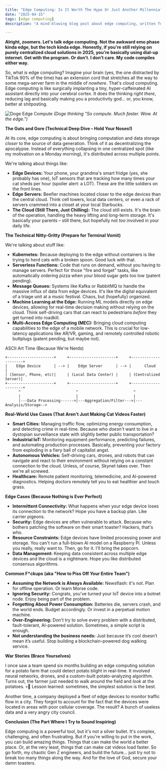 ```yaml
---
title: "Edge Computing: Is It Worth The Hype Or Just Another Millennial Pink iPhone?"
date: "2025-04-15"
tags: [edge computing]
description: "A mind-blowing blog post about edge computing, written for chaotic Gen Z engineers who are probably doomscrolling anyway."

---
```


**Alright, zoomers. Let's talk edge computing. Not the awkward emo phase kinda edge, but the tech kinda edge. Honestly, if you're still relying on purely centralized cloud solutions in 2025, you're basically using dial-up internet. Get with the program. Or don't. I don't care. My code compiles either way.**

So, what *is* edge computing? Imagine your brain (yes, the one distracted by TikTok 90% of the time) has an extension cord that stretches all the way to some mega-server farm in the middle of *nowhere*. That's cloud computing. Edge computing is like surgically implanting a tiny, hyper-caffeinated AI assistant directly into your cerebral cortex. It does the thinking *right there*, reducing lag and basically making you a productivity god... or, you know, better at shitposting.

![Doge Edge Compute](https://i.kym-cdn.com/photos/images/newsfeed/001/265/011/897.jpg)
*(Doge thinking "So compute. Much faster. Wow. At the edge.")*

**The Guts and Gore (Technical Deep Dive – Hold Your Noses!)**

At its core, edge computing is about bringing computation and data storage *closer* to the source of data generation. Think of it as decentralizing the apocalypse. Instead of everything collapsing in one centralized spot (like my motivation on a Monday morning), it's distributed across multiple points.

We're talking about things like:

*   **Edge Devices:** Your phone, your grandma's smart fridge (yes, she probably has one), IoT sensors that are tracking how many times your cat sheds per hour (spoiler alert: a LOT). These are the little soldiers on the front lines.
*   **Edge Servers:** Beefier machines located closer to the edge devices than the central cloud. Think cell towers, local data centers, or even a rack of servers crammed into a closet at your local Starbucks.
*   **The Cloud (Still There, Just Chilling):** The cloud still exists. It's the brain of the operation, handling the heavy lifting and long-term storage. It's basically your parents – still there, but hopefully not *too* involved in your daily life.

**The Technical Nitty-Gritty (Prepare for Terminal Vomit)**

We're talking about stuff like:

*   **Kubernetes:** Because deploying to the edge without containers is like trying to herd cats with a broken spoon. Good luck with that.
*   **Serverless Functions:** Code that runs on demand, without you having to manage servers. Perfect for those "fire and forget" tasks, like automatically ordering pizza when your blood sugar gets too low (patent pending).
*   **Message Queues:** Systems like Kafka or RabbitMQ to handle the massive influx of data from edge devices. It's like the digital equivalent of a triage unit at a music festival. Chaos, but (hopefully) organized.
*   **Machine Learning at the Edge:** Running ML models directly on edge devices, allowing for real-time decision making without relying on the cloud. Think self-driving cars that can react to pedestrians *before* they get turned into roadkill.
*   **Multi-Access Edge Computing (MEC):** Bringing cloud computing capabilities to the edge of a mobile network. This is crucial for low-latency applications like AR/VR, gaming, and remotely controlled robotic buttplugs (patent pending, but maybe not).

ASCII Art Time (Because We're Nerds)

```
+---------------------+     +---------------------+     +---------------------+
|    Edge Device      | --> |    Edge Server      | --> |      Cloud          |
| (Sensor, Phone, etc)|     | (Local Data Center) |     | (Centralized Server)|
+---------------------+     +---------------------+     +---------------------+
      ^                         ^                         ^
      |                         |                         |
      |---Data Processing------>|---Aggregation/Filter--->|---Analysis/Storage-->
```

**Real-World Use Cases (That Aren't Just Making Cat Videos Faster)**

*   **Smart Cities:** Managing traffic flow, optimizing energy consumption, and detecting crime in real-time. Because who *doesn't* want to live in a dystopian surveillance state with slightly better public transportation?
*   **Industrial IoT:** Monitoring equipment performance, predicting failures, and automating production processes. Basically, preventing your factory from exploding in a fiery ball of capitalist angst.
*   **Autonomous Vehicles:** Self-driving cars, drones, and robots that can navigate and react to their environment without relying on a constant connection to the cloud. Unless, of course, Skynet takes over. Then we're all screwed.
*   **Healthcare:** Remote patient monitoring, telemedicine, and AI-powered diagnostics. Helping doctors remotely tell you to eat healthier and touch grass.

**Edge Cases (Because Nothing is Ever Perfect)**

*   **Intermittent Connectivity:** What happens when your edge device loses its connection to the network? Hope you have a backup plan. Like carrier pigeons.
*   **Security:** Edge devices are often vulnerable to attack. Because who bothers patching the software on their smart toaster? Hackers, that's who.
*   **Resource Constraints:** Edge devices have limited processing power and storage. You can't run a full-blown AI model on a Raspberry Pi. Unless you really, really want to. Then, go for it. I'll bring the popcorn.
*   **Data Management:** Keeping data consistent across multiple edge devices and the cloud is a nightmare. Hope you like distributed consensus algorithms.

**Common F\*ckups (aka "How to Piss Off Your Entire Team")**

*   **Assuming the Network is Always Available:** Newsflash: it's not. Plan for offline operation. Or learn Morse code.
*   **Ignoring Security:** Congrats, you've turned your IoT device into a botnet node. Enjoy being part of the problem.
*   **Forgetting About Power Consumption:** Batteries die, servers crash, and the world ends. Budget accordingly. Or invest in a perpetual motion machine.
*   **Over-Engineering:** Don't try to solve every problem with a distributed, fault-tolerant, AI-powered solution. Sometimes, a simple script is enough.
*   **Not understanding the business needs:** Just because it’s cool doesn’t mean it’s useful. Stop building a blockchain-powered dog walking service.

**War Stories (Brace Yourselves)**

I once saw a team spend six months building an edge computing solution for a potato farm that could detect potato blight in real-time. It involved neural networks, drones, and a custom-built potato-analyzing algorithm. Turns out, the farmer just needed to walk around the field and *look* at the potatoes. 💀🙏 Lesson learned: sometimes, the simplest solution is the best.

Another time, a company deployed a fleet of edge devices to monitor traffic flow in a city. They forgot to account for the fact that the devices were located in areas with poor cellular coverage. The result? A bunch of useless data and a very angry city council.

**Conclusion (The Part Where I Try to Sound Inspiring)**

Edge computing is a powerful tool, but it's not a silver bullet. It's complex, challenging, and often frustrating. But if you're willing to put in the work, you can build amazing things. Things that can make the world a better place. Or, at the very least, things that can make cat videos load faster. So go forth, my chaotic Gen Z engineers, and build the future... just try not to break too many things along the way. And for the love of God, secure your damn toasters.
